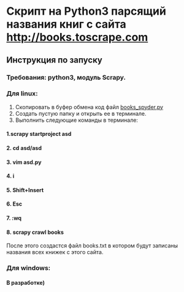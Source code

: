 # Скрипт на Python3 парсящий названия книг с сайта http://books.toscrape.com

## Инструкция по запуску
### Требования: python3, модуль Scrapy.
### Для linux:
1. Скопировать в буфер обмена код файл
[books_spyder.py](https://github.com/FilArt/scraping/blob/master/books_spider.py)
2. Создать пустую папку и открыть ее в терминале.
3. Выполнить следующие команды в терминале:
     
#### 1.<b>scrapy startproject asd
#### 2. cd asd/asd
#### 3. vim asd.py
#### 4. i
#### 5. Shift+Insert
#### 6. Esc
#### 7. :wq
#### 8. scrapy crawl books</b>


После этого создастся файл books.txt в котором будут записаны названия всех книжек с этого сайта.

### Для windows:
#### В разработке)
